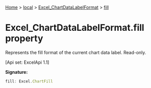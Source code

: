 [Home](./index) &gt; [local](local.md) &gt; [Excel\_ChartDataLabelFormat](local.excel_chartdatalabelformat.md) &gt; [fill](local.excel_chartdatalabelformat.fill.md)

# Excel\_ChartDataLabelFormat.fill property

Represents the fill format of the current chart data label. Read-only. 

 \[Api set: ExcelApi 1.1\]

**Signature:**
```javascript
fill: Excel.ChartFill
```
